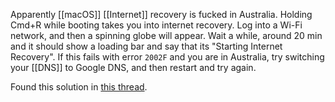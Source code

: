 
Apparently [[macOS]] [[Internet]] recovery is fucked in Australia.  Holding Cmd+R while booting takes you into internet recovery.  Log into a Wi-Fi network, and then a spinning globe will appear.  Wait a while, around 20 min and it should show a loading bar and say that its "Starting Internet Recovery".  If this fails with error `2002F` and you are in Australia, try switching your [[DNS]] to Google DNS, and then restart and try again.

Found this solution in [this thread](https://discussions.apple.com/thread/5219221?answerId=30613626022#30613626022).
